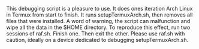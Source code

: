 This debugging script is a pleasure to use. It does ones iteration Arch Linux in Termux from start to finish. It runs setupTermuxArch.sh, then removes all files that were installed.  A word of warning, the script can malfunction and wipe all the data in the $HOME directory.  To reproduce this effect, run two sessions of raf.sh. Finish one. Then exit the other.  Please use raf.sh with caution, ideally on a device dedicated to debugging setupTermuxArch.sh.
